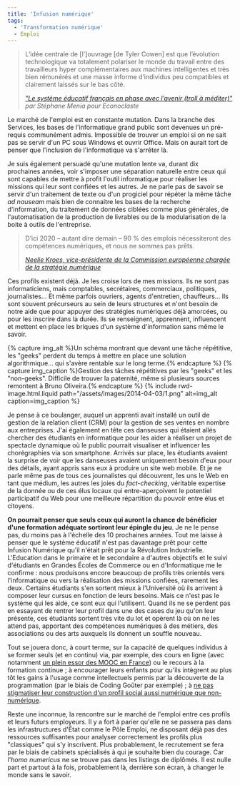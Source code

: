 ```yaml
---
title: 'Infusion numérique'
tags:
  - 'Transformation numérique'
  - Emploi
---
```


> L’idée centrale de [l']ouvrage [de Tyler Cowen] est que l’évolution
> technologique va totalement polariser le monde du travail entre des
> travailleurs hyper complémentaires aux machines intelligentes et très bien
> rémunérés et une masse informe d’individus peu compatibles et clairement
> laissés sur le bas côté.
>
> <cite>["Le système éducatif français en phase avec l’avenir (troll à méditer)"](http://econoclaste.org.free.fr/econoclaste/?p=12046 '"Le système éducatif français en phase avec l’avenir (troll à méditer)", Stéphane Menia ", Econoclaste')
> par Stéphane Menia pour Econoclaste</cite>

Le marché de l'emploi est en constante mutation. Dans la branche des Services,
les bases de l'informatique grand public sont devenues un pré-requis communément
admis. Impossible de trouver un emploi si on ne sait pas se servir d'un PC sous
Windows et ouvrir Office. Mais on aurait tort de penser que l'inclusion de
l'informatique va s'arrêter là.

<!-- more -->

Je suis également persuadé qu'une mutation lente va, durant dix prochaines
années, voir s'imposer une séparation naturelle entre ceux qui sont capables de
mettre à profit l'outil informatique pour réaliser les missions qui leur sont
confiées et les autres. Je ne parle pas de savoir se servir d'un traitement de
texte ou d'un progiciel pour répéter la même tâche _ad nauseam_ mais bien de
connaitre les bases de la recherche d'information, du traitement de données
ciblées comme plus générales, de l'automatisation de la production de livrables
ou de la modularisation de la boite à outils de l'entreprise.

> D’ici 2020 – autant dire demain – 90 % des emplois nécessiteront des
> compétences numériques, et nous ne sommes pas prêts.
>
> <cite>[Neelie Kroes, vice-présidente de la Commission européenne chargée de la stratégie numérique](http://frenchweb.fr/labsence-de-competences-numeriques-est-une-nouvelle-forme-dillettrisme/147096 'Neelie Kroes: « L’absence de compétences numériques est une nouvelle forme d’illettrisme » ", FrenchWeb.fr')</cite>

Ces profils existent déjà. Je les croise lors de mes missions. Ils ne sont pas
informaticiens, mais comptables, secrétaires, commerciaux, politiques,
journalistes… Et même parfois ouvriers, agents d'entretien, chauffeurs… Ils sont
souvent précurseurs au sein de leurs structures et n'ont besoin de notre aide
que pour appuyer des stratégies numériques déjà amorcées, ou pour les inscrire
dans la durée. Ils se renseignent, apprennent, influencent et mettent en place
les briques d'un système d'information sans même le savoir.

{% capture img_alt %}Un schéma montrant que devant une tâche répétitive, les
&quot;geeks&quot; perdent du temps à mettre en place une solution algorithmique…
qui s'avère rentable sur le long terme.{% endcapture %}
{% capture img_caption %}Gestion des tâches répétitives par les "geeks" et les
"non-geeks". Difficile de trouver la paternité, même si plusieurs sources
remontent à Bruno Oliveira.{% endcapture %} {% include rwd-image.html.liquid
path="/assets/images/2014-04-03/1.png"
alt=img_alt
caption=img_caption
%}

Je pense à ce boulanger, auquel un apprenti avait installé un outil de gestion
de la relation client (CRM) pour la gestion de ses ventes en nombre aux
entreprises. J'ai également en tête ces danseuses qui étaient allés chercher des
étudiants en informatique pour les aider à réaliser un projet de spectacle
dynamique où le public pourrait visualiser et influencer les chorégraphies via
son smartphone. Arrivés sur place, les étudiants avaient la surprise de voir que
les danseuses avaient uniquement besoin d'eux pour des détails, ayant appris
sans eux à produire un site web mobile. Et je ne parle même pas de tous ces
journalistes qui découvrent, les uns le Web en tant que médium, les autres les
joies du _fact-checking_, véritable expertise de la donnée ou de ces élus locaux
qui entre-aperçoivent le potentiel participatif du Web pour une meilleure
répartition du pouvoir entre élus et citoyens.

**On pourrait penser que seuls ceux qui auront la chance de bénéficier d'une
formation adéquate sortiront leur épingle du jeu**. Je ne le pense pas, du moins
pas à l'échelle des 10 prochaines années. Tout me laisse à penser que le système
éducatif n'est pas davantage prêt pour cette Infusion Numérique qu'il n'était
prêt pour la Révolution Industrielle. L'Education dans le primaire et le
secondaire a d'autres objectifs et le suivi d'étudiants en Grandes Écoles de
Commerce ou en d'Informatique me le confirme&nbsp;: nous produisons encore
beaucoup de profils très orientés vers l'informatique ou vers la réalisation des
missions confiées, rarement les deux. Certains étudiants s'en sortent mieux à
l'Université où ils arrivent à composer leur cursus en fonction de leurs
besoins. Mais ce n'est pas le système qui les aide, ce sont eux qui l'utilisent.
Quand ils ne se perdent pas en essayant de rentrer leur profil dans une des
cases du jeu qu'on leur présente, ces étudiants sortent très vite du lot et
opèrent là où on ne les attend pas, apportant des compétences numériques à des
métiers, des associations ou des arts auxquels ils donnent un souffle nouveau.

Tout se jouera donc, à court terme, sur la capacité de quelques individus à se
former seuls (et en continu) via, par exemple, des cours en ligne (avec
notamment
[un plein essor des MOOC en France](http://www.franceculture.fr/emission-pixel-mooc-les-profs-face-aux-nouveaux-cours-en-ligne-2013-10-04 '"MOOC : les profs face aux nouveaux cours en ligne", Eric Chaverou ", France Culture'))
ou le recours à la formation continue ; à encourager leurs enfants pour qu'ils
intègrent au plus tôt les gains à l'usage comme intellectuels permis par la
découverte de la programmation (par le biais de Coding Goûter par exemple) ; à
[ne pas stigmatiser leur construction d'un profil social aussi numérique que non-numérique](http://psychologik.blogspot.fr/2014/03/les-adolescents-les-smartphones-et.html '"Les adolescents, les smartphones et l').

Reste une inconnue, la rencontre sur le marché de l'emploi entre ces profils et
leurs futurs employeurs. Il y a fort à parier qu'elle ne se passera pas dans les
infrastructures d'État comme le Pôle Emploi, ne disposant déjà pas des
ressources suffisantes pour analyser correctement les profils plus "classiques"
qui s'y inscrivent. Plus probablement, le recrutement se fera par le biais de
cabinets spécialisés à qui je souhaite bien du courage. Car l'_homo numericus_
ne se trouve pas dans les listings de diplômés. Il est nulle part et partout à
la fois, probablement là, derrière son écran, à changer le monde sans le savoir.
